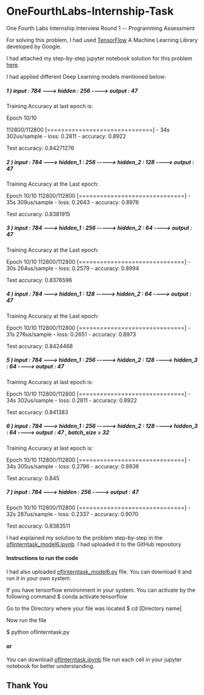 # OneFourthLabs-Internship-Task
One Fourth Labs Internship Interview Round 1 -- Programming Assessment

For solving this problem, I had used [TensorFlow](https://www.tensorflow.org) A Machine Learning Library developed by Google.

I had attached my step-by-step jupyter notebook solution for this problem [here](https://github.com/MALLI7622/OneFourthLabs-Internship-Task/blob/master/oflinterntask_model6.ipynb). 

I had applied different Deep Learning models mentioned below:

##### 1 ) input : 784 ---> hidden : 256 ----> output : 47  

Training Accuracy at last epoch is:


Epoch 10/10

112800/112800 [==============================] - 34s 302us/sample - loss: 0.2811 - accuracy: 0.8922

Test accuracy: 0.84271276




##### 2 ) input : 784 ---> hidden_1 : 256 -----> hidden_2 : 128 ----> output : 47 

Training Accuracy at the Last epoch: 

Epoch 10/10
112800/112800 [==============================] - 35s 309us/sample - loss: 0.2643 - accuracy: 0.8976

Test accuracy: 0.8381915


##### 3 ) input : 784 ---> hidden_1 : 256 -----> hidden_2 : 64 ----> output : 47 

Training Accuracy at the Last epoch: 

Epoch 10/10
112800/112800 [==============================] - 30s 264us/sample - loss: 0.2579 - accuracy: 0.8994

Test accuracy: 0.8376596


##### 4 ) input : 784 ---> hidden_1 : 128 -----> hidden_2 : 64 ----> output : 47 

Training Accuracy at the Last epoch: 

Epoch 10/10
112800/112800 [==============================] - 31s 276us/sample - loss: 0.2651 - accuracy: 0.8973


Test accuracy: 0.8424468


##### 5 ) input : 784 ---> hidden_1 : 256 -----> hidden_2 : 128 ----> hidden_3 : 64 ----> output : 47


Training Accuracy at last epoch is:


Epoch 10/10
112800/112800 [==============================] - 34s 302us/sample - loss: 0.2811 - accuracy: 0.8922


Test accuracy: 0.841383


##### 6 ) input : 784 ---> hidden_1 : 256 -----> hidden_2 : 128 ----> hidden_3 : 64 ----> output : 47 , batch_size = 32

Training Accuracy at last epoch is:

Epoch 10/10
112800/112800 [==============================] - 34s 305us/sample - loss: 0.2796 - accuracy: 0.8936

Test accuracy: 0.845

##### 7 ) input : 784 ---> hidden : 256 ----> output : 47  

Epoch 10/10
112800/112800 [==============================] - 32s 287us/sample - loss: 0.2337 - accuracy: 0.9070

Test accuracy: 0.8383511

I had explained my solution to the problem step-by-step in the [oflinterntask_model6.ipynb](https://github.com/MALLI7622/OneFourthLabs-Internship-Task/blob/master/oflinterntask_model6.ipynb). I had uploaded it to the GitHub repository

#### Instructions to run the code

I had also uploaded [oflinterntask_model6.py](https://github.com/MALLI7622/OneFourthLabs-Internship-Task/blob/master/oflinterntask_model6.py) file. You can download it and run it in your own system.

If you have tensorflow environment in your system. You can activate by the following command
$ conda activate tensorflow

Go to the Directory where your file was located 
$ cd [Directory name]

Now run the file

$ python oflinterntask.py

#### or 

You can download [oflinterntask.ipynb](https://github.com/MALLI7622/OneFourthLabs-Internship-Task/blob/master/oflinterntask.ipynb) file run each cell in your jupyter notebook for better understanding.


## Thank You

